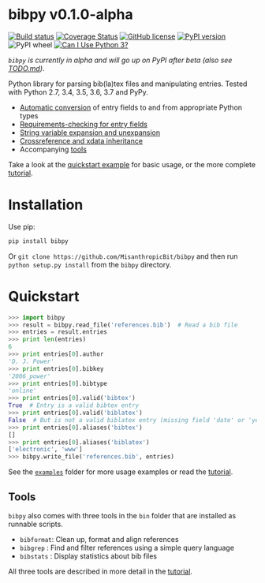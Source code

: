 # bibpy v0.1.0-alpha

[![Build status](https://travis-ci.org/MisanthropicBit/bibpy.svg?branch=master)](https://travis-ci.org/github/MisanthropicBit/bibpy)
[![Coverage Status](https://coveralls.io/repos/github/MisanthropicBit/bibpy/badge.svg?branch=master)](https://coveralls.io/github/MisanthropicBit/bibpy?branch=master)
[![GitHub license](https://img.shields.io/badge/license-MIT-blue.svg)](https://github.com/MisanthropicBit/bibpy/blob/master/LICENSE)
[![PyPI version](https://badge.fury.io/py/bibpy.svg)](https://badge.fury.io/py/bibpy)
![PyPI wheel](https://img.shields.io/pypi/wheel/bibpy)
[![Can I Use Python 3?](https://caniusepython3.com/check/82202c33-6111-4c2c-9870-6245623dd3a8.svg)](https://caniusepython3.com/check/82202c33-6111-4c2c-9870-6245623dd3a8)

_`bibpy` is currently in alpha and will go up on PyPI after beta (also see [TODO.md](TODO.md))_.

Python library for parsing bib(la)tex files and manipulating entries. Tested
with Python 2.7, 3.4, 3.5, 3.6, 3.7 and PyPy.

* [Automatic conversion](/examples/field_conversion.py) of entry fields to and from appropriate Python types
* [Requirements-checking for entry fields](/examples/requirements_check.py)
* [String variable expansion and unexpansion](/examples/string_expansion.py)
* [Crossreference and xdata inheritance](/examples/crossref_expansion.py)
* Accompanying [tools](#tools)

Take a look at the [quickstart example](#quickstart) for basic usage, or the
more complete [tutorial](TUTORIAL.md).

# Installation

Use pip:

```bash
pip install bibpy
```

Or `git clone https://github.com/MisanthropicBit/bibpy` and then run `python
setup.py install` from the `bibpy` directory.

<a name="quickstart"></a>
# Quickstart

```python
>>> import bibpy
>>> result = bibpy.read_file('references.bib')  # Read a bib file
>>> entries = result.entries
>>> print len(entries)
6
>>> print entries[0].author
'D. J. Power'
>>> print entries[0].bibkey
'2006_power'
>>> print entries[0].bibtype
'online'
>>> print entries[0].valid('bibtex')
True  # Entry is a valid bibtex entry
>>> print entries[0].valid('biblatex')
False  # But is not a valid biblatex entry (missing field 'date' or 'year')
>>> print entries[0].aliases('bibtex')
[]
>>> print entries[0].aliases('biblatex')
['electronic', 'www']
>>> bibpy.write_file('references.bib', entries)
```

See the [`examples`](/examples) folder for more usage examples or read the
[tutorial](TUTORIAL.md).

## Tools

`bibpy` also comes with three tools in the `bin` folder that are installed as
runnable scripts.

* `bibformat`: Clean up, format and align references
* `bibgrep`  : Find and filter references using a simple query language
* `bibstats` : Display statistics about bib files

All three tools are described in more detail in the
[tutorial](TUTORIAL.md/#tools).

